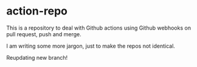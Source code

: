 # action-repo


This is a repository to deal with Github actions using Github webhooks on pull request, push and merge.

I am writing some more jargon, just to make the repos not identical. 

Reupdating new branch!
